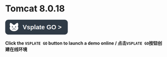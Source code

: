 # Tomcat 8.0.18

<a href="https://www.vsplate.com/?docker-compose=https://github.com/vsplate/dcenvs/tomcat/8.0.18"><img alt="VSPLATE GO" src="https://raw.githubusercontent.com/vsplate/images/master/vsgo_btn.png" width="200px"></a>

**Click the `VSPLATE GO` button to launch a demo online / 点击`VSPLATE GO`按钮创建在线环境**